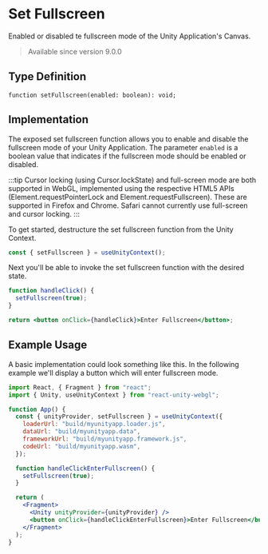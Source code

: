 # Set Fullscreen

Enabled or disabled te fullscreen mode of the Unity Application's Canvas.

> Available since version 9.0.0

## Type Definition

```tsx title="Type Definition"
function setFullscreen(enabled: boolean): void;
```

## Implementation

The exposed set fullscreen function allows you to enable and disable the fullscreen mode of your Unity Application. The parameter `enabled` is a boolean value that indicates if the fullscreen mode should be enabled or disabled.

:::tip
Cursor locking (using Cursor.lockState) and full-screen mode are both supported in WebGL, implemented using the respective HTML5 APIs (Element.requestPointerLock and Element.requestFullscreen). These are supported in Firefox and Chrome. Safari cannot currently use full-screen and cursor locking.
:::

To get started, destructure the set fullscreen function from the Unity Context.

```jsx showLineNumbers title="Example: Destructuring the set fullscreen function"
const { setFullscreen } = useUnityContext();
```

Next you'll be able to invoke the set fullscreen function with the desired state.

```jsx showLineNumbers title="Example: Using the set fullscreen function"
function handleClick() {
  setFullscreen(true);
}

return <button onClick={handleClick}>Enter Fullscreen</button>;
```

## Example Usage

A basic implementation could look something like this. In the following example we'll display a button which will enter fullscreen mode.

```jsx showLineNumbers title="App.jsx"
import React, { Fragment } from "react";
import { Unity, useUnityContext } from "react-unity-webgl";

function App() {
  const { unityProvider, setFullscreen } = useUnityContext({
    loaderUrl: "build/myunityapp.loader.js",
    dataUrl: "build/myunityapp.data",
    frameworkUrl: "build/myunityapp.framework.js",
    codeUrl: "build/myunityapp.wasm",
  });

  function handleClickEnterFullscreen() {
    setFullscreen(true);
  }

  return (
    <Fragment>
      <Unity unityProvider={unityProvider} />
      <button onClick={handleClickEnterFullscreen}>Enter Fullscreen</button>
    </Fragment>
  );
}
```
